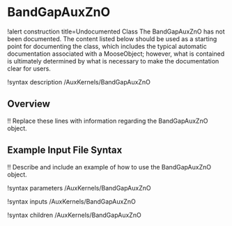 # BandGapAuxZnO

!alert construction title=Undocumented Class
The BandGapAuxZnO has not been documented. The content listed below should be used as a starting point for
documenting the class, which includes the typical automatic documentation associated with a
MooseObject; however, what is contained is ultimately determined by what is necessary to make the
documentation clear for users.

!syntax description /AuxKernels/BandGapAuxZnO

## Overview

!! Replace these lines with information regarding the BandGapAuxZnO object.

## Example Input File Syntax

!! Describe and include an example of how to use the BandGapAuxZnO object.

!syntax parameters /AuxKernels/BandGapAuxZnO

!syntax inputs /AuxKernels/BandGapAuxZnO

!syntax children /AuxKernels/BandGapAuxZnO
